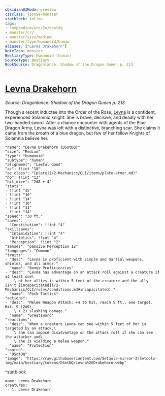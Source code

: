 ```yaml
---
obsidianUIMode: preview
cssclass: json5e-monster
statblock: inline
tags:
- compendium/src/5e/dsotdq
- monster/cr/
- monster/size/medium
- monster/type/humanoid/human
aliases: ["Levna Drakehorn"]
NoteIcon: monster
BestiaryType: humanoid (human)
SourceType: Bestiary
BookSource: Dragonlance: Shadow of the Dragon Queen p. 213
---
```

# [Levna Drakehorn](2-Mechanics/CLI/bestiary/npc/levna-drakehorn-dsotdq.md)
*Source: Dragonlance: Shadow of the Dragon Queen p. 213*  

Though a recent inductee into the Order of the Rose, [Levna](/2-Mechanics/CLI/bestiary/npc/levna-drakehorn-dsotdq.md) is a confident, experienced Solamnic knight. She is brave, decisive, and deadly with her two-handed sword. After a chance encounter with agents of the Blue Dragon Army, Levna was left with a distinctive, branching scar. She claims it came from the breath of a blue dragon, but few of her fellow Knights of Solamnia believe her.

```statblock
"name": "Levna Drakehorn (DSotDQ)"
"size": "Medium"
"type": "humanoid"
"subtype": "human"
"alignment": "Lawful Good"
"ac": !!int "18"
"ac_class": "[plate](/2-Mechanics/CLI/items/plate-armor.md)"
"hp": !!int "13"
"hit_dice": "2d8 + 4"
"stats":
- !!int "15"
- !!int "10"
- !!int "14"
- !!int "10"
- !!int "11"
- !!int "14"
"speed": "30 ft."
"saves":
  "Constitution": !!int "4"
"skillsaves":
  "Intimidation": !!int "4"
  "Athletics": !!int "4"
  "Perception": !!int "2"
"senses": "passive Perception 12"
"languages": "Common"
"traits":
- "desc": "Levna is proficient with simple and martial weapons, shields, and all armor."
  "name": "Bonus Proficiencies"
- "desc": "Levna has advantage on an attack roll against a creature if at least one\
    \ of her allies is within 5 feet of the creature and the ally isn't [incapacitated](/2-Mechanics/CLI/rules/conditions.md#incapacitated)."
  "name": "Pack Tactics"
"actions":
- "desc": "Melee Weapon Attack: +4 to hit, reach 5 ft., one target. Hit: 9 (2d6\
    \ + 2) slashing damage."
  "name": "Greatsword"
"reactions":
- "desc": "When a creature Levna can see within 5 feet of her is targeted by an attack,\
    \ she can impose disadvantage on the attack roll if she can see the attacker and\
    \ she is wielding a melee weapon."
  "name": "Protection"
"source":
- "DSotDQ"
"image": "https://raw.githubusercontent.com/5etools-mirror-2/5etools-img/main/bestiary/tokens/DSotDQ/Levna%20Drakehorn.webp"
```
^statblock

```encounter-table
name: Levna Drakehorn
creatures:
 - 1: Levna Drakehorn
```